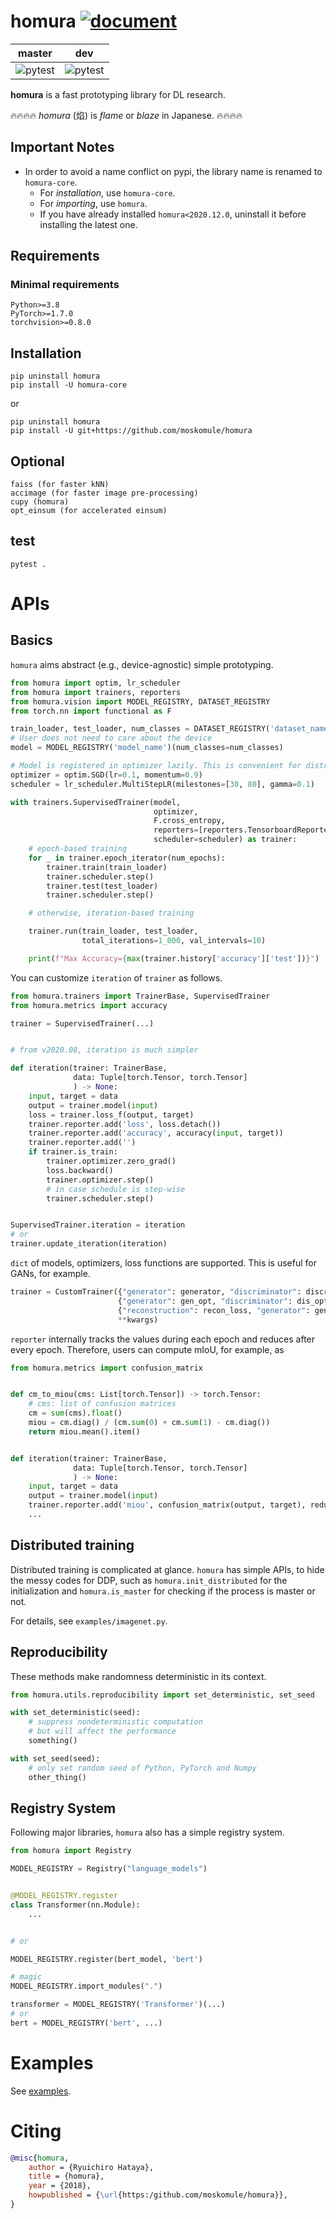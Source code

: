 # homura  [![document](https://img.shields.io/static/v1?label=doc&message=homura&color=blue)](https://moskomule.github.io/homura)

| master | dev |
| --- | --- |
| ![pytest](https://github.com/moskomule/homura/workflows/pytest/badge.svg) | ![pytest](https://github.com/moskomule/homura/workflows/pytest/badge.svg?branch=dev)  |

**homura** is a fast prototyping library for DL research.

🔥🔥🔥🔥 *homura* (焰) is *flame* or *blaze* in Japanese. 🔥🔥🔥🔥

## Important Notes

* In order to avoid a name conflict on pypi, the library name is renamed to `homura-core`.
    + For *installation*, use `homura-core`.
    + For *importing*, use `homura`.
    + If you have already installed `homura<2020.12.0`, uninstall it before installing the latest one.

## Requirements

### Minimal requirements

```
Python>=3.8
PyTorch>=1.7.0
torchvision>=0.8.0
```

## Installation

```console
pip uninstall homura
pip install -U homura-core
```

or

```console
pip uninstall homura
pip install -U git+https://github.com/moskomule/homura
```

## Optional

```
faiss (for faster kNN)
accimage (for faster image pre-processing)
cupy (homura)
opt_einsum (for accelerated einsum)
```

## test

```
pytest .
```

# APIs

## Basics

`homura` aims abstract (e.g., device-agnostic) simple prototyping.

```python
from homura import optim, lr_scheduler
from homura import trainers, reporters
from homura.vision import MODEL_REGISTRY, DATASET_REGISTRY
from torch.nn import functional as F

train_loader, test_loader, num_classes = DATASET_REGISTRY('dataset_name')(...)
# User does not need to care about the device
model = MODEL_REGISTRY('model_name')(num_classes=num_classes)

# Model is registered in optimizer lazily. This is convenient for distributed training and other complicated scenes.
optimizer = optim.SGD(lr=0.1, momentum=0.9)
scheduler = lr_scheduler.MultiStepLR(milestones=[30, 80], gamma=0.1)

with trainers.SupervisedTrainer(model,
                                optimizer,
                                F.cross_entropy,
                                reporters=[reporters.TensorboardReporter(...)],
                                scheduler=scheduler) as trainer:
    # epoch-based training
    for _ in trainer.epoch_iterator(num_epochs):
        trainer.train(train_loader)
        trainer.scheduler.step()
        trainer.test(test_loader)
        trainer.scheduler.step()

    # otherwise, iteration-based training

    trainer.run(train_loader, test_loader,
                total_iterations=1_000, val_intervals=10)

    print(f"Max Accuracy={max(trainer.history['accuracy']['test'])}")
```

You can customize `iteration` of `trainer` as follows.

```python
from homura.trainers import TrainerBase, SupervisedTrainer
from homura.metrics import accuracy

trainer = SupervisedTrainer(...)


# from v2020.08, iteration is much simpler

def iteration(trainer: TrainerBase,
              data: Tuple[torch.Tensor, torch.Tensor]
              ) -> None:
    input, target = data
    output = trainer.model(input)
    loss = trainer.loss_f(output, target)
    trainer.reporter.add('loss', loss.detach())
    trainer.reporter.add('accuracy', accuracy(input, target))
    trainer.reporter.add('')
    if trainer.is_train:
        trainer.optimizer.zero_grad()
        loss.backward()
        trainer.optimizer.step()
        # in case schedule is step-wise
        trainer.scheduler.step()


SupervisedTrainer.iteration = iteration
# or   
trainer.update_iteration(iteration) 
```

`dict` of models, optimizers, loss functions are supported. This is useful for GANs, for example.

```python
trainer = CustomTrainer({"generator": generator, "discriminator": discriminator},
                        {"generator": gen_opt, "discriminator": dis_opt},
                        {"reconstruction": recon_loss, "generator": gen_loss},
                        **kwargs)
```

`reporter` internally tracks the values during each epoch and reduces after every epoch. Therefore, users can compute
mIoU, for example, as

```python
from homura.metrics import confusion_matrix


def cm_to_miou(cms: List[torch.Tensor]) -> torch.Tensor:
    # cms: list of confusion matrices
    cm = sum(cms).float()
    miou = cm.diag() / (cm.sum(0) + cm.sum(1) - cm.diag())
    return miou.mean().item()


def iteration(trainer: TrainerBase,
              data: Tuple[torch.Tensor, torch.Tensor]
              ) -> None:
    input, target = data
    output = trainer.model(input)
    trainer.reporter.add('miou', confusion_matrix(output, target), reduction=cm_to_miou)
    ...
```

## Distributed training

Distributed training is complicated at glance. `homura` has simple APIs, to hide the messy codes for DDP, such
as `homura.init_distributed` for the initialization and `homura.is_master` for checking if the process is master or not.

For details, see `examples/imagenet.py`.

## Reproducibility

These methods make randomness deterministic in its context.

```python
from homura.utils.reproducibility import set_deterministic, set_seed

with set_deterministic(seed):
    # suppress nondeterministic computation
    # but will affect the performance
    something()

with set_seed(seed):
    # only set random seed of Python, PyTorch and Numpy
    other_thing()
```

## Registry System

Following major libraries, `homura` also has a simple registry system.

```python
from homura import Registry

MODEL_REGISTRY = Registry("language_models")


@MODEL_REGISTRY.register
class Transformer(nn.Module):
    ...


# or

MODEL_REGISTRY.register(bert_model, 'bert')

# magic
MODEL_REGISTRY.import_modules(".")

transformer = MODEL_REGISTRY('Transformer')(...)
# or
bert = MODEL_REGISTRY('bert', ...)
```

# Examples

See [examples](examples).

# Citing

```bibtex
@misc{homura,
    author = {Ryuichiro Hataya},
    title = {homura},
    year = {2018},
    howpublished = {\url{https:/github.com/moskomule/homura}},
}
```